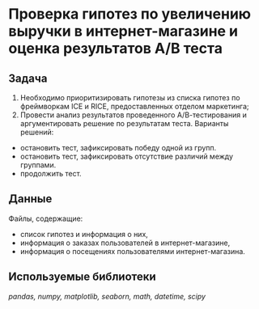 # Проверка гипотез по увеличению выручки в интернет-магазине и оценка результатов A/B теста

## Задача

1. Необходимо приоритизировать гипотезы из списка гипотез по фреймворкам ICE и RICE, предоставленных отделом маркетинга;
2. Провести анализ результатов проведенного А/В-тестирования и аргументировать решение по результатам теста.
Варианты решений:
- остановить тест, зафиксировать победу одной из групп.
- остановить тест, зафиксировать отсутствие различий между группами.
- продолжить тест.

## Данные
Файлы, содержащие:
- список гипотез и информация о них, 
- информация о заказах пользователей в интернет-магазине,
- информация о посещениях пользователями интернет-магазина.

## Используемые библиотеки
*pandas, numpy, matplotlib, seaborn, math, datetime, scipy*
